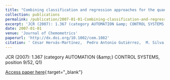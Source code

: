 ```yaml
---
title: "Combining classification and regression approaches for the quantification of highly overlapping capillary electrophoresis peaks by using evolutionary sigmoidal and product unit neural networks"
collection: publications
permalink: /publication/2007-01-01-Combining-classification-and-regression-approaches-for-the-quantification-of-highly-overlapping-capillary-electrophoresis-peaks-by-using-evolutionary-sigmoidal-and-product-unit-neural-networks
excerpt: 'JCR (2007): 1.367 (category AUTOMATION &amp; CONTROL SYSTEMS, position 9/52, Q1)'
date: 2007-01-01
venue: 'Journal of Chemometrics'
paperurl: 'http://dx.doi.org/10.1002/cem.1082'
citation: ' César Hervás-Martínez,  Pedro Antonio Gutiérrez,  M. Silva,  J.M Serrano, &quot;Combining classification and regression approaches for the quantification of highly overlapping capillary electrophoresis peaks by using evolutionary sigmoidal and product unit neural networks.&quot; Journal of Chemometrics, Vol. 21(12), 2007, pp. 567–577.'
---
```

JCR (2007): 1.367 (category AUTOMATION {\&amp;} CONTROL SYSTEMS, position 9/52, Q1)

[Access paper here](http://dx.doi.org/10.1002/cem.1082){:target="_blank"}
